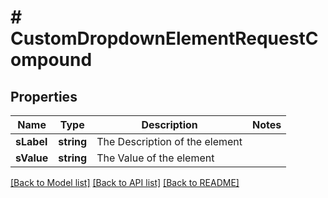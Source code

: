# # CustomDropdownElementRequestCompound

## Properties

Name | Type | Description | Notes
------------ | ------------- | ------------- | -------------
**sLabel** | **string** | The Description of the element |
**sValue** | **string** | The Value of the element |

[[Back to Model list]](../../README.md#models) [[Back to API list]](../../README.md#endpoints) [[Back to README]](../../README.md)
